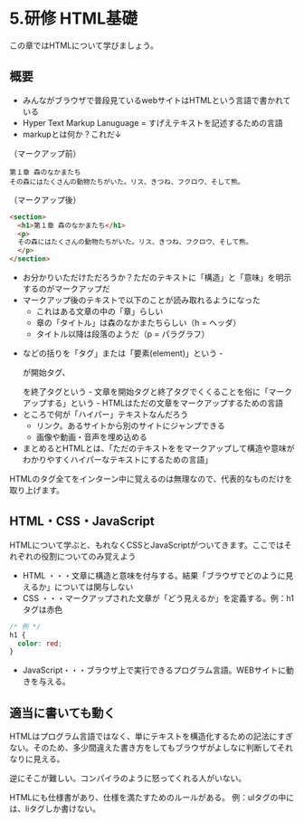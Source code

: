# 5.研修 HTML基礎
この章ではHTMLについて学びましょう。

## 概要
- みんながブラウザで普段見ているwebサイトはHTMLという言語で書かれている
- Hyper Text Markup Lanuguage = すげえテキストを記述するための言語
- markupとは何か？これだ↓

（マークアップ前）
```text
第１章 森のなかまたち
その森にはたくさんの動物たちがいた。リス、きつね、フクロウ、そして熊。

```

（マークアップ後）
```html
<section>
  <h1>第１章 森のなかまたち</h1>
  <p>
  その森にはたくさんの動物たちがいた。リス、きつね、フクロウ、そして熊。
  </p>
</section>
```

- お分かりいただけただろうか？ただのテキストに「構造」と「意味」を明示するのがマークアップだ
- マークアップ後のテキストで以下のことが読み取れるようになった
    - これはある文章の中の「章」らしい
    - 章の「タイトル」は森のなかまたちらしい（h = ヘッダ）
    - タイトル以降は段落のようだ（p = パラグラフ）
- <p></p>などの括りを「タグ」または「要素(element)」という
    - <p> が開始タグ、</p>を終了タグという
    - 文章を開始タグと終了タグでくくることを俗に「マークアップする」という
    - HTMLはただの文章をマークアップするための言語
- ところで何が「ハイパー」テキストなんだろう
    - リンク。あるサイトから別のサイトにジャンプできる
    - 画像や動画・音声を埋め込める
- まとめるとHTMLとは、「ただのテキストををマークアップして構造や意味がわかりやすくハイパーなテキストにするための言語」

HTMLのタグ全てをインターン中に覚えるのは無理なので、代表的なものだけを取り上げます。

## HTML・CSS・JavaScript
HTMLについて学ぶと、もれなくCSSとJavaScriptがついてきます。ここではそれぞれの役割についてのみ覚えよう

- HTML ・・・文章に構造と意味を付与する。結果「ブラウザでどのように見えるか」については関与しない
- CSS ・・・マークアップされた文章が「どう見えるか」を定義する。例：h1タグは赤色

```css
/* 例 */
h1 {
  color: red;
}
```
- JavaScript・・・ブラウザ上で実行できるプログラム言語。WEBサイトに動きを与える。

## 適当に書いても動く
HTMLはプログラム言語ではなく、単にテキストを構造化するための記法にすぎない。そのため、多少間違えた書き方をしてもブラウザがよしなに判断してそれなりに見える。

逆にそこが難しい。コンパイラのように怒ってくれる人がいない。

HTMLにも仕様書があり、仕様を満たすためのルールがある。
例：ulタグの中には、liタグしか書けない。


